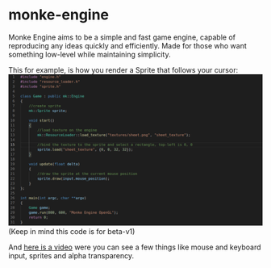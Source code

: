 # monke-engine
Monke Engine aims to be a simple and fast game engine, capable of reproducing any ideas quickly and efficiently.
Made for those who want something low-level while maintaining simplicity.

This for example, is how you render a Sprite that follows your cursor:
![Code Example](https://raw.githubusercontent.com/grazianobolla/monke-engine/main/readme/draw_sprite.png "Code Example")
(Keep in mind this code is for beta-v1)

And [here is a video](https://youtu.be/A6KFYkGvCeQ) were you can see a few things like mouse and keyboard input, sprites and alpha transparency.
